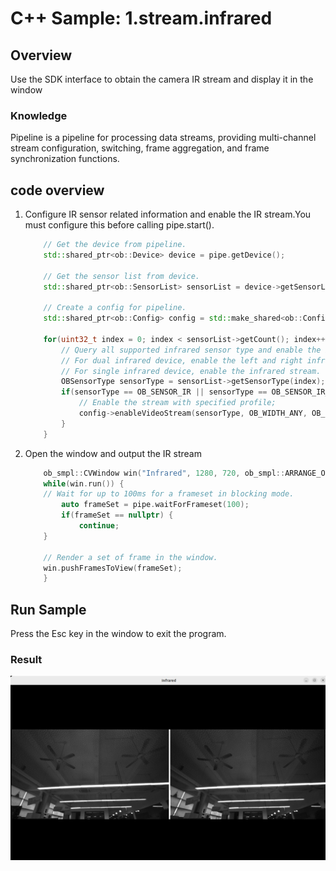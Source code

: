 # C++ Sample: 1.stream.infrared

## Overview

Use the SDK interface to obtain the camera IR stream and display it in the window

### Knowledge

Pipeline is a pipeline for processing data streams, providing multi-channel stream configuration, switching, frame aggregation, and frame synchronization functions.

## code overview

1. Configure IR sensor related information and enable the IR stream.You must configure this before calling pipe.start().

    ```cpp
        // Get the device from pipeline.
        std::shared_ptr<ob::Device> device = pipe.getDevice();

        // Get the sensor list from device.
        std::shared_ptr<ob::SensorList> sensorList = device->getSensorList();

        // Create a config for pipeline.
        std::shared_ptr<ob::Config> config = std::make_shared<ob::Config>();

        for(uint32_t index = 0; index < sensorList->getCount(); index++) {
            // Query all supported infrared sensor type and enable the infrared stream.
            // For dual infrared device, enable the left and right infrared streams.
            // For single infrared device, enable the infrared stream.
            OBSensorType sensorType = sensorList->getSensorType(index);
            if(sensorType == OB_SENSOR_IR || sensorType == OB_SENSOR_IR_LEFT || sensorType == OB_SENSOR_IR_RIGHT) {
                // Enable the stream with specified profile;
                config->enableVideoStream(sensorType, OB_WIDTH_ANY, OB_HEIGHT_ANY, 30, OB_FORMAT_ANY);
            }
        }
    ```

2. Open the window and output the IR stream

    ```cpp
        ob_smpl::CVWindow win("Infrared", 1280, 720, ob_smpl::ARRANGE_ONE_ROW);
        while(win.run()) {
        // Wait for up to 100ms for a frameset in blocking mode.
            auto frameSet = pipe.waitForFrameset(100);
            if(frameSet == nullptr) {
                continue;
        }

        // Render a set of frame in the window.
        win.pushFramesToView(frameSet);
        }
    ```

## Run Sample

Press the Esc key in the window to exit the program.

### Result

![image](/docs/resource/infrared.jpg)
